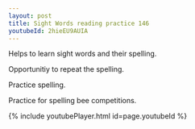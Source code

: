 ```yaml
---
layout: post
title: Sight Words reading practice 146
youtubeId: 2hieEU9AUIA
---
```

 
 
Helps to learn sight words and their spelling.

Opportunitiy to repeat the spelling. 

Practice spelling. 
 
Practice for spelling bee competitions. 
 
{% include youtubePlayer.html id=page.youtubeId %}
 
 

